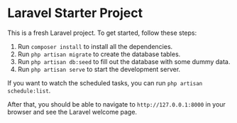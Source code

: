 # Laravel Starter Project

This is a fresh Laravel project. To get started, follow these steps:

1. Run `composer install` to install all the dependencies.
2. Run `php artisan migrate` to create the database tables.
3. Run `php artisan db:seed` to fill out the database with some dummy data.
4. Run `php artisan serve` to start the development server.

If you want to watch the scheduled tasks, you can run `php artisan schedule:list`.

After that, you should be able to navigate to `http://127.0.0.1:8000` in your browser and see the Laravel welcome page.